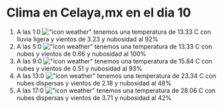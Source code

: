 # Clima en Celaya,mx en el dia 10

1. A las 1:0 !["icon weather"](http://openweathermap.org/img/w/10n.png) tenemos una temperatura de 13.33 C con lluvia ligera y  vientos de 3.23 y nubosidad al 92%
1. A las 5:0 !["icon weather"](http://openweathermap.org/img/w/04n.png) tenemos una temperatura de 13.33 C con nubes y  vientos de 0.66 y nubosidad al 100%
1. A las 9:0 !["icon weather"](http://openweathermap.org/img/w/04d.png) tenemos una temperatura de 15.84 C con nubes y  vientos de 0.51 y nubosidad al 93%
1. A las 13:0 !["icon weather"](http://openweathermap.org/img/w/03d.png) tenemos una temperatura de 23.34 C con nubes dispersas y  vientos de 2.18 y nubosidad al 48%
1. A las 17:0 !["icon weather"](http://openweathermap.org/img/w/03d.png) tenemos una temperatura de 28.06 C con nubes dispersas y  vientos de 3.71 y nubosidad al 42%
